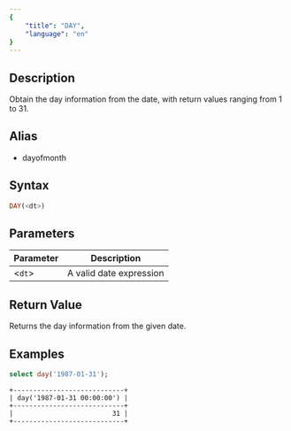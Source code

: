 ```yaml
---
{
    "title": "DAY",
    "language": "en"
}
---
```


## Description

Obtain the day information from the date, with return values ranging from 1 to 31.

## Alias

- dayofmonth

## Syntax

```sql
DAY(<dt>)
```

## Parameters

| Parameter | Description |
| -- | -- |
| <`dt`> | A valid date expression |

## Return Value

Returns the day information from the given date.

## Examples

```sql
select day('1987-01-31');
```

```text
+----------------------------+
| day('1987-01-31 00:00:00') |
+----------------------------+
|                         31 |
+----------------------------+
```